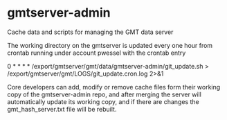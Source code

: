 # gmtserver-admin

Cache data and scripts for managing the GMT data server

The working directory on the gmtserver is updated every one hour
from crontab running under account pwessel with the crontab entry

0 * * * *      /export/gmtserver/gmt/data/gmtserver-admin/git_update.sh > /export/gmtserver/gmt/LOGS/git_update.cron.log 2>&1

Core developers can add, modify or remove cache files form their working copy
of the gmtserver-admin repo, and after merging the server will automatically
update its working copy, and if there are changes the gmt_hash_server.txt file
will be rebuilt.
